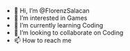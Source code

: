 - 👋 Hi, I’m @FlorenzSalacan
- 👀 I’m interested in Games
- 🌱 I’m currently learning Coding
- 💞️ I’m looking to collaborate on Coding
- 📫 How to reach me 

<!---
FlorenzSalacan/FlorenzSalacan is a ✨ special ✨ repository because its `README.md` (this file) appears on your GitHub profile.
You can click the Preview link to take a look at your changes.
--->
